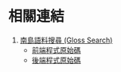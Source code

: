 # 相關連結

1. [南島語料搜尋 (Gloss Search)](https://glosss.yongfu.name)
    - [前端程式原始碼](https://github.com/liao961120/gloss-search-frontend)
    - [後端程式原始碼](https://github.com/liao961120/gloss-search)
